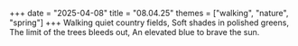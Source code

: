 +++
date = "2025-04-08"
title = "08.04.25"
themes = ["walking", "nature", "spring"]
+++
Walking quiet country fields,
Soft shades in polished greens,
The limit of the trees bleeds out,
An elevated blue to brave the sun.
